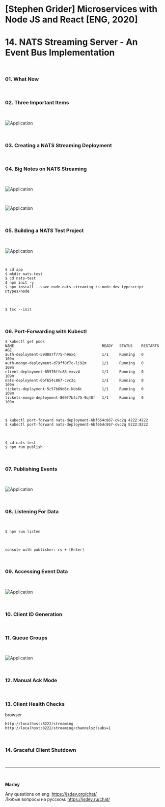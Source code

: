 # [Stephen Grider] Microservices with Node JS and React [ENG, 2020]

# 14. NATS Streaming Server - An Event Bus Implementation

<br/>

### 01. What Now

<br/>

### 02. Three Important Items

<br/>

![Application](/img/pic-14-01.png?raw=true)

<br/>

### 03. Creating a NATS Streaming Deployment

<br/>

### 04. Big Notes on NATS Streaming

<br/>

![Application](/img/pic-14-02.png?raw=true)

<br/>

![Application](/img/pic-14-03.png?raw=true)

<br/>

### 05. Building a NATS Test Project

<br/>

![Application](/img/pic-14-04.png?raw=true)

<br/>

    $ cd app
    $ mkdir nats-test
    $ cd nats-test
    $ npm init -y
    $ npm install --save node-nats-streaming ts-node-dev typescript @types/node

<br/>

    $ tsc --init

<br/>

### 06. Port-Forwarding with Kubectl

```
$ kubectl get pods
NAME                                        READY   STATUS    RESTARTS   AGE
auth-deployment-59d887f775-h9nxq            1/1     Running   0          109m
auth-mongo-deployment-d79ff8f7c-lj92m       1/1     Running   0          109m
client-deployment-65576ffc88-vxvv4          1/1     Running   0          109m
nats-deployment-6bf654c867-cvc2q            1/1     Running   0          109m
tickets-deployment-5c57b69d6c-kbb6c         1/1     Running   0          109m
tickets-mongo-deployment-869f7b4c75-9q48f   1/1     Running   0          109m
```

<br/>

    $ kubectl port-forward nats-deployment-6bf654c867-cvc2q 4222:4222
    $ kubectl port-forward nats-deployment-6bf654c867-cvc2q 8222:8222

<br/>

    $ cd nats-test
    $ npm run publish

<br/>

### 07. Publishing Events

<br/>

![Application](/img/pic-14-05.png?raw=true)

<br/>

### 08. Listening For Data

<br/>

    $ npm run listen

<br/>
    
    console with publisher: rs + [Enter]

<br/>

### 09. Accessing Event Data

<br/>

![Application](/img/pic-14-06.png?raw=true)

<br/>

### 10. Client ID Generation

<br/>

### 11. Queue Groups

<br/>

![Application](/img/pic-14-07.png?raw=true)

<br/>

### 12. Manual Ack Mode

<br/>

### 13. Client Health Checks

browser

    http://localhost:8222/streaming
    http://localhost:8222/streaming/channelsz?subs=1

<br/>

### 14. Graceful Client Shutdown

<br/>

---

<br/>

**Marley**

Any questions on eng: https://jsdev.org/chat/  
Любые вопросы на русском: https://jsdev.ru/chat/
